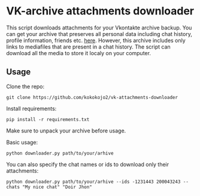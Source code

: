 # VK-archive attachments downloader
This script downloads attachments for your Vkontakte archive backup.
You can get your archive that preserves all personal data including chat history, profile information, friends etc. [here](https://vk.com/data_protection?section=rules&scroll_to_archive=1).
However, this archive includes only links to mediafiles that are present in a chat history. The script can download all the media to store it localy on your computer.
## Usage

Clone the repo:

`git clone https://github.com/kokokojo2/vk-attachments-downloader`

Install requirements:

`pip install -r requirements.txt`

Make sure to unpack your archive before usage.

Basic usage:

`python downloader.py path/to/your/arhive`

You can also specify the chat names or ids to download only their attachments:

`python downloader.py path/to/your/arhive --ids -1231443 200043243 --chats "My nice chat" "Doir Jhon"`
